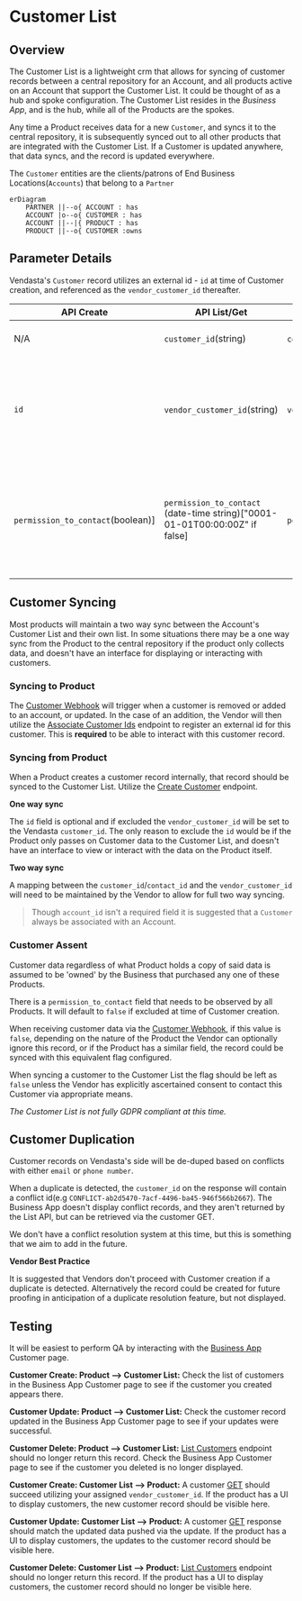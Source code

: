 # Customer List

## Overview

The Customer List is a lightweight crm that allows for syncing of customer records between a central repository for an Account, and all products active on an Account that support the Customer List. It could be thought of as a hub and spoke configuration. The Customer List resides in the *Business App*, and is the hub, while all of the Products are the spokes. 

Any time a Product receives data for a new `Customer`, and syncs it to the central repository, it is subsequently synced out to all other products that are integrated with the Customer List. If a Customer is updated anywhere, that data syncs, and the record is updated everywhere.

The `Customer` entities are the clients/patrons of End Business Locations(`Accounts`) that belong to a `Partner`

``` mermaid
erDiagram
    PARTNER ||--o{ ACCOUNT : has
    ACCOUNT |o--o{ CUSTOMER : has
    ACCOUNT ||--|{ PRODUCT : has
    PRODUCT ||--o{ CUSTOMER :owns
```

## Parameter Details

Vendasta's `Customer` record utilizes an external id - `id` at time of Customer creation, and referenced as the `vendor_customer_id` thereafter. 

|  API Create    |   API List/Get        | Webhook | Description |
|----------------|-----------------------| ------- |-------------|
| N/A            | `customer_id`(string) | `contact_id` (string)  | Vendasta assigned central id|
| `id`           | `vendor_customer_id`(string) | `vendor_customer_id` (string)  | Vendor assigned customer id(Vendasta does not enforce uniqueness, though it is recommended) |
| `permission_to_contact`(boolean)]| `permission_to_contact` (date-time string)["0001-01-01T00:00:00Z" if false] | `permission_to_contact`(boolean)| Business or Vendor has confirmed customer has assented to being contacted by this Business for marketing purposes |

## Customer Syncing

Most products will maintain a two way sync between the Account's Customer List and their own list. In some situations there may be a one way sync from the Product to the central repository if the product only collects data, and doesn't have an interface for displaying or interacting with customers.

### Syncing to Product

The [Customer Webhook](https://developers.vendasta.com/vendor/ZG9jOjIxNzM0NjA3-overview#customer-webhook) will trigger when a customer is removed or added to an account, or updated. In the case of an addition, the Vendor will then utilize the [Associate Customer Ids](https://developers.vendasta.com/vendor/4e54c2707bf93-associate-customer-i-ds) endpoint to register an external id for this customer. This is **required** to be able to interact with this customer record.

### Syncing from Product

When a Product creates a customer record internally, that record should be synced to the Customer List. Utilize the [Create Customer](https://developers.vendasta.com/vendor/6f3aac2c426a2-create-customer) endpoint. 

**One way sync**

The `id` field is optional and if excluded the `vendor_customer_id` will be set to the Vendasta `customer_id`. The only reason to exclude the `id` would be if the Product only passes on Customer data to the Customer List, and doesn't have an interface to view or interact with the data on the Product itself.

**Two way sync**

A mapping between the `customer_id`/`contact_id` and the `vendor_customer_id` will need to be maintained by the Vendor to allow for full two way syncing.

<!-- theme: warning -->
> Though `account_id` isn't a required field it is suggested that a `Customer` always be associated with an Account.

### Customer Assent

Customer data regardless of what Product holds a copy of said data is assumed to be 'owned' by the Business that purchased any one of these Products.

There is a `permission_to_contact` field that needs to be observed by all Products. It will default to `false` if excluded at time of Customer creation. 

When receiving customer data via the [Customer Webhook](https://developers.vendasta.com/vendor/ZG9jOjIxNzM0NjA3-overview#customer-webhook), if this value is `false`, depending on the nature of the Product the Vendor can optionally ignore this record, or if the Product has a similar field, the record could be synced with this equivalent flag configured.

When syncing a customer to the Customer List the flag should be left as `false` unless the Vendor has explicitly ascertained consent to contact this Customer via appropriate means.

*The Customer List is not fully GDPR compliant at this time.*


## Customer Duplication

Customer records on Vendasta's side will be de-duped based on conflicts with either `email` or `phone number`.

When a duplicate is detected, the `customer_id` on the response will contain a conflict id(e.g `CONFLICT-ab2d5470-7acf-4496-ba45-946f566b2667`). The Business App doesn't display conflict records, and they aren't returned by the List API, but can be retrieved via the customer GET.

We don't have a conflict resolution system at this time, but this is something that we aim to add in the future.

**Vendor Best Practice**

It is suggested that Vendors don't proceed with Customer creation if a duplicate is detected. Alternatively the record could be created for future proofing in anticipation of a duplicate resolution feature, but not displayed.

## Testing

It will be easiest to perform QA by interacting with the [Business App](https://support.vendasta.com/hc/en-us/articles/4406958960023) Customer page.

**Customer Create: Product --> Customer List:** Check the list of customers in the Business App Customer page to see if the customer you created appears there.

**Customer Update: Product --> Customer List:** Check the customer record updated in the Business App Customer page to see if your updates were successful.

**Customer Delete: Product --> Customer List:** [List Customers](https://developers.vendasta.com/vendor/f2315cac76bc8-list-customers) endpoint should no longer return this record. Check the Business App Customer page to see if the customer you deleted is no longer displayed. 

**Customer Create: Customer List --> Product:** A customer [GET](https://developers.vendasta.com/vendor/20d4c9cb8e13b-get-customer) should succeed utilizing your assigned `vendor_customer_id`. If the product has a UI to display customers, the new customer record should be visible here.

**Customer Update: Customer List --> Product:** A customer [GET](https://developers.vendasta.com/vendor/20d4c9cb8e13b-get-customer) response should match the updated data pushed via the update. If the product has a UI to display customers, the updates to the customer record should be visible here.

**Customer Delete: Customer List --> Product:** [List Customers](https://developers.vendasta.com/vendor/f2315cac76bc8-list-customers) endpoint should no longer return this record. If the product has a UI to display customers, the customer record should no longer be visible here. 
